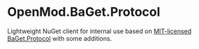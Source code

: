 # OpenMod.BaGet.Protocol

Lightweight NuGet client for internal use based on [MIT-licensed](https://github.com/loic-sharma/BaGet/blob/main/LICENSE) [BaGet.Protocol](https://www.nuget.org/packages/BaGet.Protocol/) with some additions.

